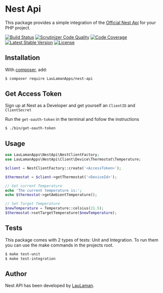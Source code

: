 Nest Api
===============
This package provides a simple integration of the [Official Nest Api][nest-api-documentation] for your PHP project.

[![Build Status](https://scrutinizer-ci.com/g/LauLamanApps/NestApi/badges/build.png?b=master)](https://scrutinizer-ci.com/g/LauLamanApps/NestApi/build-status/master)
[![Scrutinizer Code Quality](https://scrutinizer-ci.com/g/LauLamanApps/NestApi/badges/quality-score.png?b=master)](https://scrutinizer-ci.com/g/LauLamanApps/NestApi/?branch=master)
[![Code Coverage](https://scrutinizer-ci.com/g/LauLamanApps/NestApi/badges/coverage.png?b=master)](https://scrutinizer-ci.com/g/LauLamanApps/NestApi/?branch=master)
[![Latest Stable Version](https://poser.pugx.org/LauLamanApps/nest-api/v/stable)](https://packagist.org/packages/LauLamanApps/nest-api)
[![License](https://poser.pugx.org/LauLamanApps/nest-api/license)](https://packagist.org/packages/LauLamanApps/nest-api)

Installation
------------
With [composer](http://packagist.org), add:

```bash
$ composer require LauLamanApps/nest-api
```

Get Access Token
-----
Sign up at Nest as a Developer and get yourself an `ClientID` and `ClientSecret`

Run the `get-oauth-token` in the terminal and follow the instructions

```bash
$ ./bin/get-oauth-token
```

Usage
-----

```php
use LauLamanApps\NestApi\NestClientFactory;
use LauLamanApps\NestApi\Client\Device\Thermostat\Temperature;

$client = NestClientFactory::create('<AccessToken>');

$thermostat = $client->getThermostat('<DeviceId>');

// Get current Temperature
echo 'The current temperature is:';
echo $thermostat->getAmbientTemperature();

// Set Target Temperature
$newTemperature = Temperature::celsius(21.5);
$thermostat->setTargetTemperature($newTemperature);

```

Tests
-----

This package comes with 2 types of tests: Unit and Integration.
To run them you can use the make commands in the projects root.

```bash
$ make test-unit
$ make test-integration
```

Author
-------

Nest API has been developed by [LauLaman].

[nest-api-documentation]: https://developers.nest.com/documentation
[LauLaman]: https://github.com/LauLaman
